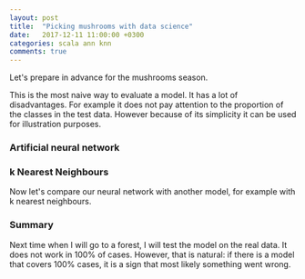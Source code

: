 ```yaml
---
layout: post
title:  "Picking mushrooms with data science"
date:   2017-12-11 11:00:00 +0300
categories: scala ann knn
comments: true
---
```


Let's prepare in advance for the mushrooms season.

This is the most naive way to evaluate a model. It has a lot of disadvantages. For example it does not pay attention to the proportion of the classes in the test data. However because of its simplicity it can be used for illustration purposes.

### Artificial neural network

### k Nearest Neighbours

Now let's compare our neural network with another model, for example with k nearest neighbours.

### Summary

Next time when I will go to a forest, I will test the model on the real data. It does not work in 100% of cases. However, that is natural: if there is a model that covers 100% cases, it is a sign that most likely something went wrong.
